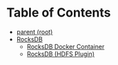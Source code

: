 # Table of Contents

+ [parent (root)](https://github.com/asu-idi/setup-docs)
+ [RocksDB](./)
    + [RocksDB Docker Container](./Rocksdb-Docker.md)
    + [RocksDB (HDFS Plugin)](./Rocksdb-HDFS%20Installation.md)